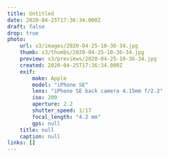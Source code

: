 ```yaml
---
title: Untitled
date: 2020-04-25T17:36:34.000Z
draft: false
drop: true
photo:
    url: s3/images/2020-04-25-10-36-34.jpg
    thumb: s3/thumbs/2020-04-25-10-36-34.jpg
    preview: s3/previews/2020-04-25-10-36-34.jpg
    created: 2020-04-25T17:36:34.000Z
    exif:
        make: Apple
        model: "iPhone SE"
        lens: "iPhone SE back camera 4.15mm f/2.2"
        iso: 200
        aperture: 2.2
        shutter_speed: 1/17
        focal_length: "4.2 mm"
        gps: null
    title: null
    caption: null
links: []
---
```

